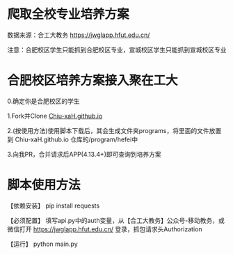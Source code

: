 # 爬取全校专业培养方案
数据来源：合工大教务 https://jwglapp.hfut.edu.cn/

注意：合肥校区学生只能抓到合肥校区专业，宣城校区学生只能抓到宣城校区专业

# 合肥校区培养方案接入聚在工大
0.确定你是合肥校区的学生

1.Fork并Clone [Chiu-xaH.github.io](https://github.com/Chiu-xaH/Chiu-xaH.github.io)

2.(按使用方法)使用脚本下载后，其会生成文件夹programs，将里面的文件放置到 Chiu-xaH.github.io 仓库的/program/hefei中

3.向我PR，合并请求后APP(4.13.4+)即可查询到培养方案

# 脚本使用方法
【依赖安装】 pip install requests

【必须配置】 填写api.py中的auth变量，从【合工大教务】公众号-移动教务，或微信打开 https://jwglapp.hfut.edu.cn/ 登录，抓包请求头Authorization

【运行】 python main.py
